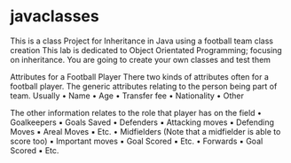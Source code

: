 # javaclasses
This is a class Project for Inheritance in Java using a football team class creation
This lab is dedicated to Object Orientated Programming; focusing on inheritance. You
are going to create your own classes and test them

Attributes for a Football Player
There two kinds of attributes often for a football player. The generic attributes relating to the
person being part of team. Usually
• Name
• Age
• Transfer fee
• Nationality
• Other


The other information relates to the role that player has on the field
• Goalkeepers
▪ Goals Saved
• Defenders
▪ Attacking moves
▪ Defending Moves
▪ Areal Moves
▪ Etc.
• Midfielders (Note that a midfielder is able to score too)
▪ Important moves
▪ Goal Scored
▪ Etc.
• Forwards
▪ Goal Scored
▪ Etc.
